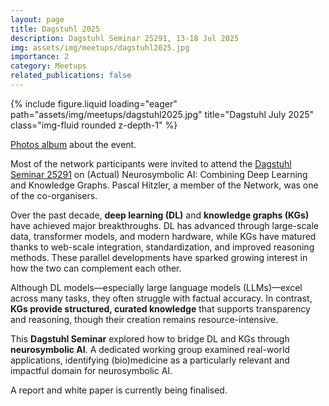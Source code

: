 ```yaml
---
layout: page
title: Dagstuhl 2025
description: Dagstuhl Seminar 25291, 13-18 Jul 2025 
img: assets/img/meetups/dagstuhl2025.jpg
importance: 2
category: Meetups
related_publications: false
---
```


<div class="row">
    <div class="col-sm mt-3 mt-md-0">
        {% include figure.liquid loading="eager" path="assets/img/meetups/dagstuhl2025.jpg" title="Dagstuhl July 2025" class="img-fluid rounded z-depth-1" %}
    </div>
</div>

[Photos album](https://photos.app.goo.gl/mdeRvh49h1izZNrv9) about the event.


Most of the network participants were invited to attend the [Dagstuhl Seminar 25291](https://www.dagstuhl.de/seminars/seminar-calendar/seminar-details/25291) on (Actual) Neurosymbolic AI: Combining Deep Learning and Knowledge Graphs. Pascal Hitzler, a member of the Network, was one of the co-organisers.

Over the past decade, **deep learning (DL)** and **knowledge graphs (KGs)** have achieved major breakthroughs. DL has advanced through large-scale data, transformer models, and modern hardware, while KGs have matured thanks to web-scale integration, standardization, and improved reasoning methods. These parallel developments have sparked growing interest in how the two can complement each other.

Although DL models—especially large language models (LLMs)—excel across many tasks, they often struggle with factual accuracy. In contrast, **KGs provide structured, curated knowledge** that supports transparency and reasoning, though their creation remains resource-intensive.

This **Dagstuhl Seminar** explored how to bridge DL and KGs through **neurosymbolic AI**. A dedicated working group examined real-world applications, identifying (bio)medicine as a particularly relevant and impactful domain for neurosymbolic AI.

A report and white paper is currently being finalised.
